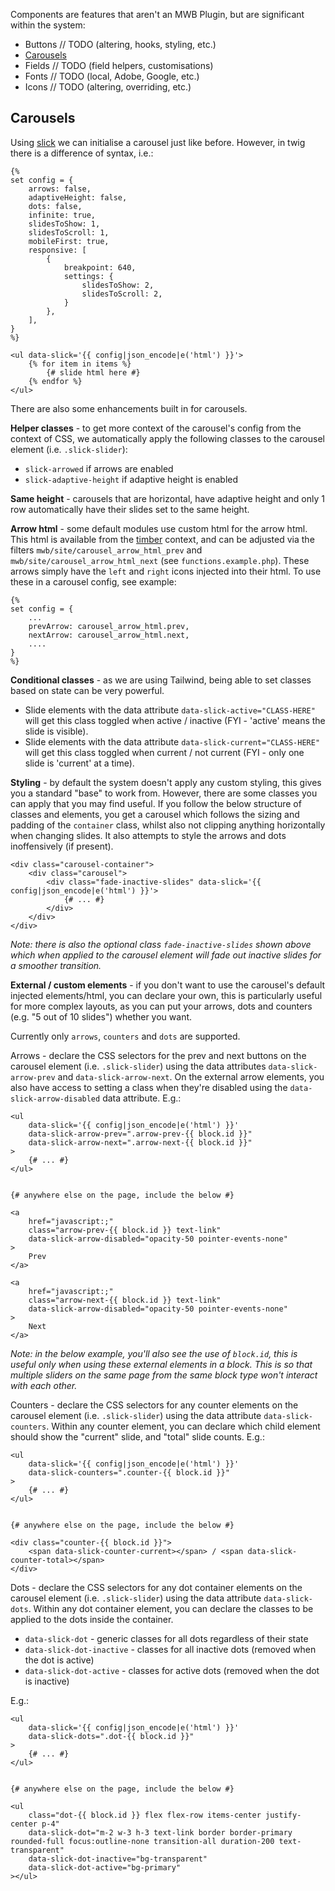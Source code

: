 Components are features that aren't an MWB Plugin, but are significant within the system:
- Buttons // TODO (altering, hooks, styling, etc.)
- [Carousels](#carousels)
- Fields // TODO (field helpers, customisations)
- Fonts // TODO (local, Adobe, Google, etc.)
- Icons // TODO (altering, overriding, etc.)

## Carousels 
Using [slick](https://kenwheeler.github.io/slick/) we can initialise a carousel just like before. However, in twig there is a difference of syntax, i.e.:
```
{%
set config = {
	arrows: false,
	adaptiveHeight: false,
	dots: false,
	infinite: true,
	slidesToShow: 1,
	slidesToScroll: 1,
	mobileFirst: true,
	responsive: [
		{
			breakpoint: 640,
			settings: {
				slidesToShow: 2,
				slidesToScroll: 2,
			}
		},
	],
}
%}

<ul data-slick='{{ config|json_encode|e('html') }}'>
	{% for item in items %}
		{# slide html here #}
	{% endfor %}
</ul>
```

There are also some enhancements built in for carousels.


**Helper classes** - to get more context of the carousel's config from the context of CSS, we automatically apply the following classes to the carousel element (i.e. `.slick-slider`):
* `slick-arrowed` if arrows are enabled
* `slick-adaptive-height` if adaptive height is enabled

**Same height** - carousels that are horizontal, have adaptive height and only 1 row automatically have their slides set to the same height.

**Arrow html** - some default modules use custom html for the arrow html. This html is available from the [timber](https://timber.github.io/docs/) context, and can be adjusted via the filters `mwb/site/carousel_arrow_html_prev` and `mwb/site/carousel_arrow_html_next` (see `functions.example.php`). These arrows simply have the `left` and `right` icons injected into their html. To use these in a carousel config, see example:
```
{%
set config = {
    ...
    prevArrow: carousel_arrow_html.prev,
    nextArrow: carousel_arrow_html.next,
    ....
}
%}
```

**Conditional classes** - as we are using Tailwind, being able to set classes based on state can be very powerful.
* Slide elements with the data attribute `data-slick-active="CLASS-HERE"` will get this class toggled when active / inactive (FYI - 'active' means the slide is visible).
* Slide elements with the data attribute `data-slick-current="CLASS-HERE"` will get this class toggled when current / not current (FYI - only one slide is 'current' at a time).

**Styling** - by default the system doesn't apply any custom styling, this gives you a standard "base" to work from. However, there are some classes you can apply that you may find useful. If you follow the below structure of classes and elements, you get a carousel which follows the sizing and padding of the `container` class, whilst also not clipping anything horizontally when changing slides. It also attempts to style the arrows and dots inoffensively (if present).
```
<div class="carousel-container">
	<div class="carousel">
		<div class="fade-inactive-slides" data-slick='{{ config|json_encode|e('html') }}'>
			{# ... #}
		</div>
	</div>
</div>
```
_Note: there is also the optional class `fade-inactive-slides` shown above which when applied to the carousel element will fade out inactive slides for a smoother transition._

**External / custom elements** - if you don't want to use the carousel's default injected elements/html, you can declare your own, this is particularly useful for more complex layouts, as you can put your arrows, dots and counters (e.g. "5 out of 10 slides") whether you want.

Currently only `arrows`, `counters` and `dots` are supported.

Arrows - declare the CSS selectors for the prev and next buttons on the carousel element (i.e. `.slick-slider`) using the data attributes `data-slick-arrow-prev` and `data-slick-arrow-next`. On the external arrow elements, you also have access to setting a class when they're disabled using the `data-slick-arrow-disabled` data attribute. E.g.:
```
<ul
	data-slick='{{ config|json_encode|e('html') }}'
	data-slick-arrow-prev=".arrow-prev-{{ block.id }}"
	data-slick-arrow-next=".arrow-next-{{ block.id }}"
>
	{# ... #}
</ul>


{# anywhere else on the page, include the below #}

<a
	href="javascript:;"
	class="arrow-prev-{{ block.id }} text-link"
	data-slick-arrow-disabled="opacity-50 pointer-events-none"
>
	Prev
</a>

<a
	href="javascript:;"
	class="arrow-next-{{ block.id }} text-link"
	data-slick-arrow-disabled="opacity-50 pointer-events-none"
>
	Next
</a>
```

_Note: in the below example, you'll also see the use of `block.id`, this is useful only when using these external elements in a block. This is so that multiple sliders on the same page from the same block type won't interact with each other._

Counters - declare the CSS selectors for any counter elements on the carousel element (i.e. `.slick-slider`) using the data attribute `data-slick-counters`. Within any counter element, you can declare which child element should show the "current" slide, and "total" slide counts. E.g.:
```
<ul
	data-slick='{{ config|json_encode|e('html') }}'
	data-slick-counters=".counter-{{ block.id }}"
>
	{# ... #}
</ul>


{# anywhere else on the page, include the below #}

<div class="counter-{{ block.id }}">
	<span data-slick-counter-current></span> / <span data-slick-counter-total></span>
</div>
```

Dots - declare the CSS selectors for any dot container elements on the carousel element (i.e. `.slick-slider`) using the data attribute `data-slick-dots`. Within any dot container element, you can declare the classes to be applied to the dots inside the container. 
* `data-slick-dot` - generic classes for all dots regardless of their state
* `data-slick-dot-inactive` - classes for all inactive dots (removed when the dot is active)
* `data-slick-dot-active` - classes for active dots (removed when the dot is inactive)

E.g.:
```
<ul
	data-slick='{{ config|json_encode|e('html') }}'
	data-slick-dots=".dot-{{ block.id }}"
>
	{# ... #}
</ul>


{# anywhere else on the page, include the below #}

<ul 
	class="dot-{{ block.id }} flex flex-row items-center justify-center p-4" 
	data-slick-dot="m-2 w-3 h-3 text-link border border-primary rounded-full focus:outline-none transition-all duration-200 text-transparent"
	data-slick-dot-inactive="bg-transparent"
	data-slick-dot-active="bg-primary"
></ul>
```
